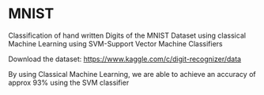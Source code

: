 # MNIST
Classification of hand written  Digits of the MNIST Dataset using classical Machine Learning using SVM-Support Vector Machine Classifiers


Download the dataset: https://www.kaggle.com/c/digit-recognizer/data

By using Classical Machine Learning, we are able to achieve an accuracy of approx 93% using the SVM classifier
